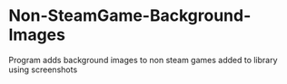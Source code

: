 # Non-SteamGame-Background-Images
Program adds background images to non steam games added to library using screenshots
